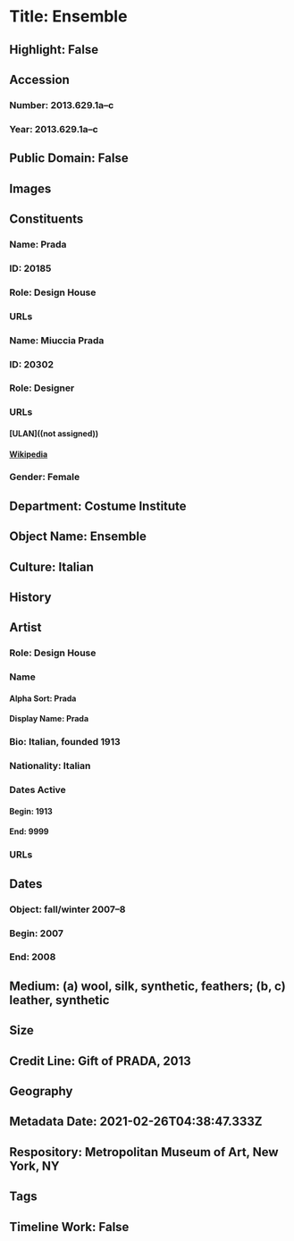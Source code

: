 # Title: Ensemble
## Highlight: False
## Accession
### Number: 2013.629.1a–c
### Year: 2013.629.1a–c
## Public Domain: False
## Images
## Constituents
### Name: Prada
### ID: 20185
### Role: Design House
### URLs
### Name: Miuccia Prada
### ID: 20302
### Role: Designer
### URLs
#### [ULAN]((not assigned))
#### [Wikipedia](https://www.wikidata.org/wiki/Q242342)
### Gender: Female
## Department: Costume Institute
## Object Name: Ensemble
## Culture: Italian
## History
## Artist
### Role: Design House
### Name
#### Alpha Sort: Prada
#### Display Name: Prada
### Bio: Italian, founded 1913
### Nationality: Italian
### Dates Active
#### Begin: 1913
#### End: 9999
### URLs
## Dates
### Object: fall/winter 2007–8
### Begin: 2007
### End: 2008
## Medium: (a) wool, silk, synthetic, feathers; (b, c) leather, synthetic
## Size
## Credit Line: Gift of PRADA, 2013
## Geography
## Metadata Date: 2021-02-26T04:38:47.333Z
## Respository: Metropolitan Museum of Art, New York, NY
## Tags
## Timeline Work: False